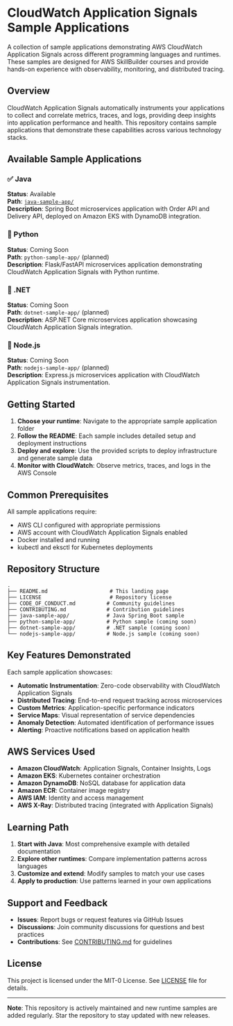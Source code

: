 # CloudWatch Application Signals Sample Applications

A collection of sample applications demonstrating AWS CloudWatch Application Signals across different programming languages and runtimes. These samples are designed for AWS SkillBuilder courses and provide hands-on experience with observability, monitoring, and distributed tracing.

## Overview

CloudWatch Application Signals automatically instruments your applications to collect and correlate metrics, traces, and logs, providing deep insights into application performance and health. This repository contains sample applications that demonstrate these capabilities across various technology stacks.

## Available Sample Applications

### ✅ Java
**Status**: Available  
**Path**: [`java-sample-app/`](./java-sample-app/)  
**Description**: Spring Boot microservices application with Order API and Delivery API, deployed on Amazon EKS with DynamoDB integration.

### 🚧 Python
**Status**: Coming Soon  
**Path**: `python-sample-app/` (planned)  
**Description**: Flask/FastAPI microservices application demonstrating CloudWatch Application Signals with Python runtime.

### 🚧 .NET
**Status**: Coming Soon  
**Path**: `dotnet-sample-app/` (planned)  
**Description**: ASP.NET Core microservices application showcasing CloudWatch Application Signals integration.

### 🚧 Node.js
**Status**: Coming Soon  
**Path**: `nodejs-sample-app/` (planned)  
**Description**: Express.js microservices application with CloudWatch Application Signals instrumentation.

## Getting Started

1. **Choose your runtime**: Navigate to the appropriate sample application folder
2. **Follow the README**: Each sample includes detailed setup and deployment instructions
3. **Deploy and explore**: Use the provided scripts to deploy infrastructure and generate sample data
4. **Monitor with CloudWatch**: Observe metrics, traces, and logs in the AWS Console

## Common Prerequisites

All sample applications require:
- AWS CLI configured with appropriate permissions
- AWS account with CloudWatch Application Signals enabled
- Docker installed and running
- kubectl and eksctl for Kubernetes deployments

## Repository Structure

```
.
├── README.md                    # This landing page
├── LICENSE                      # Repository license
├── CODE_OF_CONDUCT.md          # Community guidelines
├── CONTRIBUTING.md             # Contribution guidelines
├── java-sample-app/            # Java Spring Boot sample
├── python-sample-app/          # Python sample (coming soon)
├── dotnet-sample-app/          # .NET sample (coming soon)
└── nodejs-sample-app/          # Node.js sample (coming soon)
```

## Key Features Demonstrated

Each sample application showcases:

- **Automatic Instrumentation**: Zero-code observability with CloudWatch Application Signals
- **Distributed Tracing**: End-to-end request tracking across microservices
- **Custom Metrics**: Application-specific performance indicators
- **Service Maps**: Visual representation of service dependencies
- **Anomaly Detection**: Automated identification of performance issues
- **Alerting**: Proactive notifications based on application health

## AWS Services Used

- **Amazon CloudWatch**: Application Signals, Container Insights, Logs
- **Amazon EKS**: Kubernetes container orchestration
- **Amazon DynamoDB**: NoSQL database for application data
- **Amazon ECR**: Container image registry
- **AWS IAM**: Identity and access management
- **AWS X-Ray**: Distributed tracing (integrated with Application Signals)

## Learning Path

1. **Start with Java**: Most comprehensive example with detailed documentation
2. **Explore other runtimes**: Compare implementation patterns across languages
3. **Customize and extend**: Modify samples to match your use cases
4. **Apply to production**: Use patterns learned in your own applications

## Support and Feedback

- **Issues**: Report bugs or request features via GitHub Issues
- **Discussions**: Join community discussions for questions and best practices
- **Contributions**: See [CONTRIBUTING.md](./CONTRIBUTING.md) for guidelines

## License

This project is licensed under the MIT-0 License. See [LICENSE](./LICENSE) file for details.

---

**Note**: This repository is actively maintained and new runtime samples are added regularly. Star the repository to stay updated with new releases.